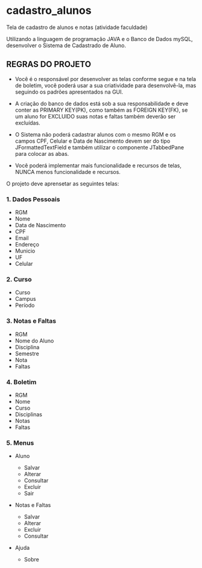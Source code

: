 # cadastro_alunos
Tela de cadastro de alunos e notas (atividade faculdade)

Utilizando a linguagem de programação JAVA e o Banco de Dados mySQL, desenvolver o Sistema de Cadastrado de Aluno. 

## REGRAS DO PROJETO

- Você é o responsável por desenvolver as telas conforme segue e na tela de boletim, você poderá usar a sua criatividade para desenvolvê-la, mas seguindo os padrões apresentados na GUI.

- A criação do banco de dados está sob a sua responsabilidade e deve conter as PRIMARY KEY(PK), como também as FOREIGN KEY(FK), se um aluno for EXCLUIDO suas notas e faltas também deverão ser excluídas.

- O Sistema não poderá cadastrar alunos com o mesmo RGM e os campos CPF, Celular e Data de Nascimento devem ser do tipo JFormattedTextField e também utilizar o componente JTabbedPane para colocar as abas.

- Você poderá implementar mais funcionalidade e recursos de telas, NUNCA menos funcionalidade e recursos.

O projeto deve aprensetar as seguintes telas:

### 1. Dados Pessoais
  - RGM
  - Nome
  - Data de Nascimento
  - CPF
  - Email
  - Endereço
  - Municio
  - UF
  - Celular
  
### 2. Curso
  - Curso
  - Campus
  - Período
  
### 3. Notas e Faltas
  - RGM
  - Nome do Aluno
  - Disciplina
  - Semestre
  - Nota
  - Faltas
  
### 4. Boletim
  - RGM
  - Nome
  - Curso
  - Disciplinas
  - Notas
  - Faltas

### 5. Menus
  - Aluno
    - Salvar
    - Alterar
    - Consultar
    - Excluir
    - Sair
    
  - Notas e Faltas
    - Salvar
    - Alterar
    - Excluir
    - Consultar
    
  - Ajuda
    - Sobre
